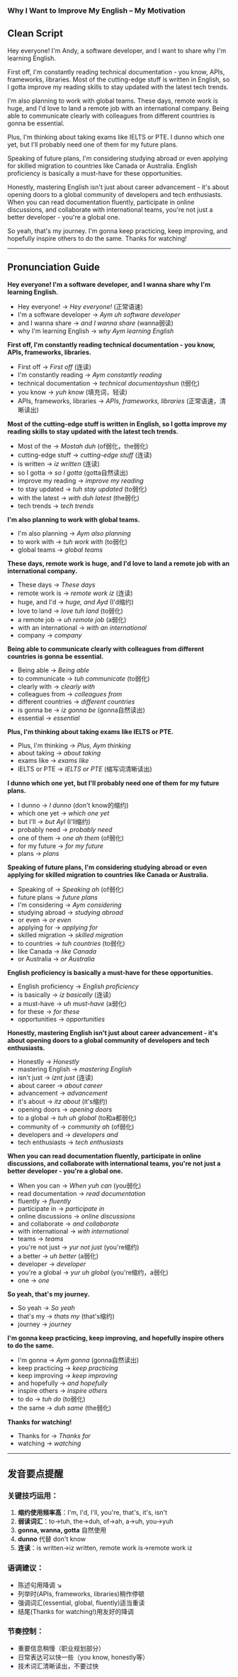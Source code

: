### Why I Want to Improve My English – My Motivation

## Clean Script

Hey everyone! I'm Andy, a software developer, and I want to share why I'm learning English.

First off, I'm constantly reading technical documentation - you know, APIs, frameworks, libraries. Most of the cutting-edge stuff is written in English, so I gotta improve my reading skills to stay updated with the latest tech trends.

I'm also planning to work with global teams. These days, remote work is huge, and I'd love to land a remote job with an international company. Being able to communicate clearly with colleagues from different countries is gonna be essential.

Plus, I'm thinking about taking exams like IELTS or PTE. I dunno which one yet, but I'll probably need one of them for my future plans. 

Speaking of future plans, I'm considering studying abroad or even applying for skilled migration to countries like Canada or Australia. English proficiency is basically a must-have for these opportunities.

Honestly, mastering English isn't just about career advancement - it's about opening doors to a global community of developers and tech enthusiasts. When you can read documentation fluently, participate in online discussions, and collaborate with international teams, you're not just a better developer - you're a global one.

So yeah, that's my journey. I'm gonna keep practicing, keep improving, and hopefully inspire others to do the same. Thanks for watching!

---

## Pronunciation Guide

**Hey everyone! I'm a software developer, and I wanna share why I'm learning English.**
- Hey everyone! → *Hey everyone!* (正常语速)
- I'm a software developer → *Aym uh software developer* 
- and I wanna share → *and I wanna share* (wanna弱读)
- why I'm learning English → *why Aym learning English*

**First off, I'm constantly reading technical documentation - you know, APIs, frameworks, libraries.**
- First off → *First off* (连读)
- I'm constantly reading → *Aym constantly reading*
- technical documentation → *technical documentayshun* (t弱化)
- you know → *yuh know* (填充词，轻读)
- APIs, frameworks, libraries → *APIs, frameworks, libraries* (正常语速，清晰读出)

**Most of the cutting-edge stuff is written in English, so I gotta improve my reading skills to stay updated with the latest tech trends.**
- Most of the → *Mostah duh* (of弱化，the弱化)
- cutting-edge stuff → *cutting-edge stuff* (连读)
- is written → *iz written* (连读)
- so I gotta → *so I gotta* (gotta自然读出)
- improve my reading → *improve my reading*
- to stay updated → *tuh stay updated* (to弱化)
- with the latest → *with duh latest* (the弱化)
- tech trends → *tech trends*

**I'm also planning to work with global teams.**
- I'm also planning → *Aym also planning*
- to work with → *tuh work with* (to弱化)
- global teams → *global teams*

**These days, remote work is huge, and I'd love to land a remote job with an international company.**
- These days → *These days*
- remote work is → *remote work iz* (连读)
- huge, and I'd → *huge, and Ayd* (I'd缩约)
- love to land → *love tuh land* (to弱化)
- a remote job → *uh remote job* (a弱化)
- with an international → *with an international*
- company → *company*

**Being able to communicate clearly with colleagues from different countries is gonna be essential.**
- Being able → *Being able*
- to communicate → *tuh communicate* (to弱化)
- clearly with → *clearly with*
- colleagues from → *colleagues from*
- different countries → *different countries*
- is gonna be → *iz gonna be* (gonna自然读出)
- essential → *essential*

**Plus, I'm thinking about taking exams like IELTS or PTE.**
- Plus, I'm thinking → *Plus, Aym thinking*
- about taking → *about taking*
- exams like → *exams like*
- IELTS or PTE → *IELTS or PTE* (缩写词清晰读出)

**I dunno which one yet, but I'll probably need one of them for my future plans.**
- I dunno → *I dunno* (don't know的缩约)
- which one yet → *which one yet*
- but I'll → *but Ayl* (I'll缩约)
- probably need → *probably need*
- one of them → *one ah them* (of弱化)
- for my future → *for my future*
- plans → *plans*

**Speaking of future plans, I'm considering studying abroad or even applying for skilled migration to countries like Canada or Australia.**
- Speaking of → *Speaking ah* (of弱化)
- future plans → *future plans*
- I'm considering → *Aym considering*
- studying abroad → *studying abroad*
- or even → *or even*
- applying for → *applying for*
- skilled migration → *skilled migration*
- to countries → *tuh countries* (to弱化)
- like Canada → *like Canada*
- or Australia → *or Australia*

**English proficiency is basically a must-have for these opportunities.**
- English proficiency → *English proficiency*
- is basically → *iz basically* (连读)
- a must-have → *uh must-have* (a弱化)
- for these → *for these*
- opportunities → *opportunities*

**Honestly, mastering English isn't just about career advancement - it's about opening doors to a global community of developers and tech enthusiasts.**
- Honestly → *Honestly*
- mastering English → *mastering English*
- isn't just → *iznt just* (连读)
- about career → *about career*
- advancement → *advancement*
- it's about → *itz about* (it's缩约)
- opening doors → *opening doors*
- to a global → *tuh uh global* (to和a都弱化)
- community of → *community ah* (of弱化)
- developers and → *developers and*
- tech enthusiasts → *tech enthusiasts*

**When you can read documentation fluently, participate in online discussions, and collaborate with international teams, you're not just a better developer - you're a global one.**
- When you can → *When yuh can* (you弱化)
- read documentation → *read documentation*
- fluently → *fluently*
- participate in → *participate in*
- online discussions → *online discussions*
- and collaborate → *and collaborate*
- with international → *with international*
- teams → *teams*
- you're not just → *yur not just* (you're缩约)
- a better → *uh better* (a弱化)
- developer → *developer*
- you're a global → *yur uh global* (you're缩约，a弱化)
- one → *one*

**So yeah, that's my journey.**
- So yeah → *So yeah*
- that's my → *thats my* (that's缩约)
- journey → *journey*

**I'm gonna keep practicing, keep improving, and hopefully inspire others to do the same.**
- I'm gonna → *Aym gonna* (gonna自然读出)
- keep practicing → *keep practicing*
- keep improving → *keep improving*
- and hopefully → *and hopefully*
- inspire others → *inspire others*
- to do → *tuh do* (to弱化)
- the same → *duh same* (the弱化)

**Thanks for watching!**
- Thanks for → *Thanks for*
- watching → *watching*

---

## 发音要点提醒

### 关键技巧运用：
1. **缩约使用频率高**：I'm, I'd, I'll, you're, that's, it's, isn't
2. **弱读词汇**：to→tuh, the→duh, of→ah, a→uh, you→yuh
3. **gonna, wanna, gotta** 自然使用
4. **dunno** 代替 don't know
5. **连读**：is written→iz written, remote work is→remote work iz

### 语调建议：
- 陈述句用降调 ↘
- 列举时(APIs, frameworks, libraries)稍作停顿
- 强调词汇(essential, global, fluently)适当重读
- 结尾(Thanks for watching!)用友好的降调

### 节奏控制：
- 重要信息稍慢（职业规划部分）
- 日常表达可以快一些（you know, honestly等）
- 技术词汇清晰读出，不要过快